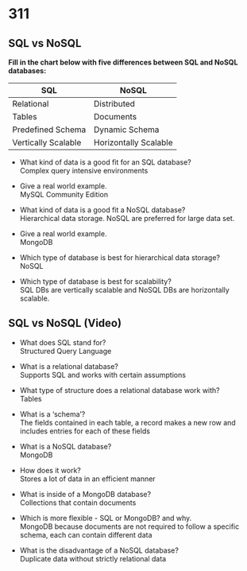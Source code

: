 # 311

## SQL vs NoSQL

**Fill in the chart below with five differences between SQL and NoSQL databases:**

| SQL | NoSQL |
|------|------|
| Relational | Distributed |
| Tables | Documents |
| Predefined Schema | Dynamic Schema |
| Vertically Scalable | Horizontally Scalable |

- What kind of data is a good fit for an SQL database?  
Complex query intensive environments

- Give a real world example.  
MySQL Community Edition

- What kind of data is a good fit a NoSQL database?  
Hierarchical data storage. NoSQL are preferred for large data set.

- Give a real world example.  
MongoDB

- Which type of database is best for hierarchical data storage?  
NoSQL

- Which type of database is best for scalability?  
SQL DBs are vertically scalable and NoSQL DBs are horizontally scalable.

## SQL vs NoSQL (Video)

- What does SQL stand for?  
Structured Query Language

- What is a relational database?  
Supports SQL and works with certain assumptions

- What type of structure does a relational database work with?  
Tables

- What is a ‘schema’?  
The fields contained in each table, a record makes a new row and includes entries for each of these fields

- What is a NoSQL database?  
MongoDB

- How does it work?  
Stores a lot of data in an efficient manner

- What is inside of a MongoDB database?  
Collections that contain documents

- Which is more flexible - SQL or MongoDB? and why.  
MongoDB because documents are not required to follow a specific schema, each can contain different data

- What is the disadvantage of a NoSQL database?  
Duplicate data without strictly relational data
